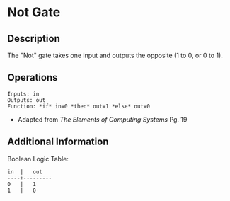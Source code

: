 # Not Gate

## Description

The "Not" gate takes one input and outputs the opposite (1 to 0, or 0 to 1).

## Operations

```
Inputs: in
Outputs: out
Function: *if* in=0 *then* out=1 *else* out=0
```
* Adapted from *The Elements of Computing Systems* Pg. 19

## Additional Information

Boolean Logic Table:

```
in  |   out
----+---------
0   |   1
1   |   0
```
